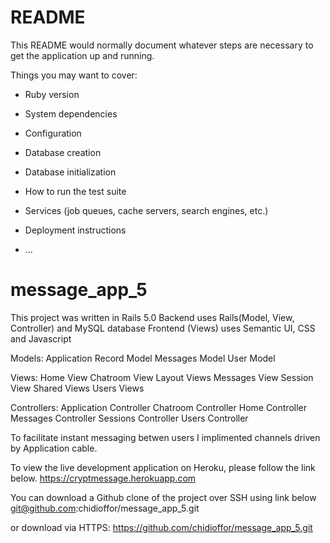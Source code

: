 # README

This README would normally document whatever steps are necessary to get the
application up and running.

Things you may want to cover:

* Ruby version

* System dependencies

* Configuration

* Database creation

* Database initialization

* How to run the test suite

* Services (job queues, cache servers, search engines, etc.)

* Deployment instructions

* ...
# message_app_5
This project was written in Rails 5.0
Backend uses Rails(Model, View, Controller) and MySQL database
Frontend (Views) uses Semantic UI, CSS and Javascript

Models:
    Application Record Model
    Messages Model
    User Model 

Views:
    Home View 
    Chatroom View 
    Layout Views 
    Messages View 
    Session View 
    Shared Views 
    Users Views 

Controllers:
    Application Controller 
    Chatroom Controller 
    Home Controller 
    Messages Controller 
    Sessions Controller 
    Users Controller 

To facilitate instant messaging betwen users I implimented channels 
driven by Application cable.

To view the live development application on Heroku, please follow the link below.
https://cryptmessage.herokuapp.com

You can download a Github clone of the project over SSH using link below 
git@github.com:chidioffor/message_app_5.git

or download via HTTPS:
https://github.com/chidioffor/message_app_5.git